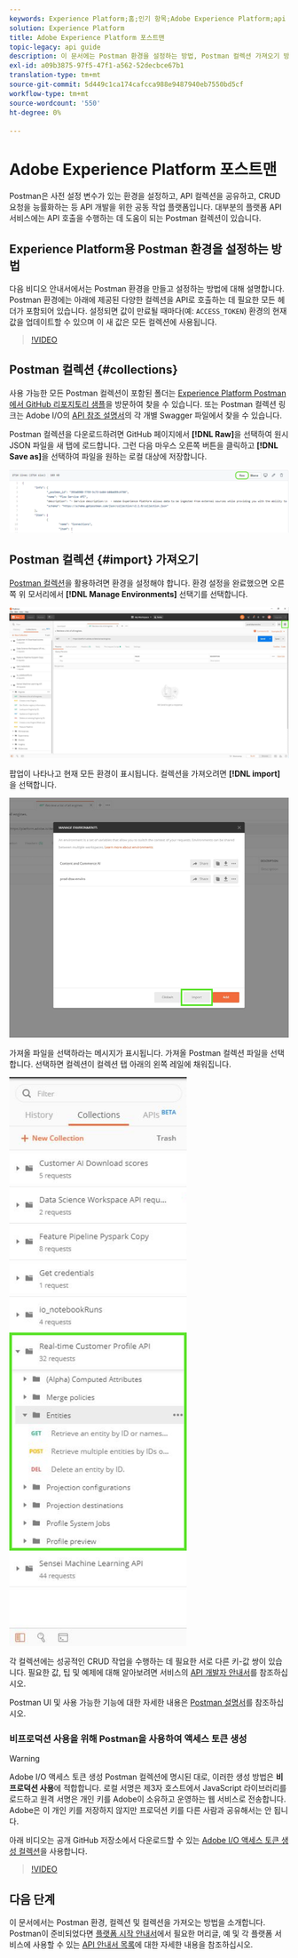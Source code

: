 ```yaml
---
keywords: Experience Platform;홈;인기 항목;Adobe Experience Platform;api 안내서;플랫폼 api 안내서;플랫폼 소개;개발자 안내서
solution: Experience Platform
title: Adobe Experience Platform 포스트맨
topic-legacy: api guide
description: 이 문서에는 Postman 환경을 설정하는 방법, Postman 컬렉션 가져오기 방법 및 각 Platform 서비스에 대한 사용 가능한 컬렉션 목록이 나와 있습니다.
exl-id: a09b3875-97f5-47f1-a562-52decbce67b1
translation-type: tm+mt
source-git-commit: 5d449c1ca174cafcca988e9487940eb7550bd5cf
workflow-type: tm+mt
source-wordcount: '550'
ht-degree: 0%

---
```


# Adobe Experience Platform 포스트맨

Postman은 사전 설정 변수가 있는 환경을 설정하고, API 컬렉션을 공유하고, CRUD 요청을 능률화하는 등 API 개발을 위한 공동 작업 플랫폼입니다. 대부분의 플랫폼 API 서비스에는 API 호출을 수행하는 데 도움이 되는 Postman 컬렉션이 있습니다.

## Experience Platform용 Postman 환경을 설정하는 방법

다음 비디오 안내서에서는 Postman 환경을 만들고 설정하는 방법에 대해 설명합니다. Postman 환경에는 아래에 제공된 다양한 컬렉션을 API로 호출하는 데 필요한 모든 헤더가 포함되어 있습니다. 설정되면 값이 만료될 때마다(예: `ACCESS_TOKEN`) 환경의 현재 값을 업데이트할 수 있으며 이 새 값은 모든 컬렉션에 사용됩니다.

>[!VIDEO](https://video.tv.adobe.com/v/28832)

## Postman 컬렉션 {#collections}

사용 가능한 모든 Postman 컬렉션이 포함된 폴더는 [Experience Platform Postman에서 GitHub 리포지토리 샘플](https://github.com/adobe/experience-platform-postman-samples/tree/master/apis/experience-platform)을 방문하여 찾을 수 있습니다. 또는 Postman 컬렉션 링크는 Adobe I/O의 [API 참조 설명서](http://www.adobe.com/go/platform-api-reference-en)의 각 개별 Swagger 파일에서 찾을 수 있습니다.

Postman 컬렉션을 다운로드하려면 GitHub 페이지에서 **[!DNL Raw]**&#x200B;을 선택하여 원시 JSON 파일을 새 탭에 로드합니다. 그런 다음 마우스 오른쪽 버튼을 클릭하고 **[!DNL Save as]**&#x200B;을 선택하여 파일을 원하는 로컬 대상에 저장합니다.

![원시 JSON](./images/api-guide/raw-collection.PNG)

## Postman 컬렉션 {#import} 가져오기

[Postman 컬렉션](#collections)을 활용하려면 환경을 설정해야 합니다. 환경 설정을 완료했으면 오른쪽 위 모서리에서 **[!DNL Manage Environments]** 선택기를 선택합니다.

![환경 선택기 관리](./images/api-guide/environment-selector.png)

팝업이 나타나고 현재 모든 환경이 표시됩니다. 컬렉션을 가져오려면 **[!DNL import]** 을 선택합니다.

![가져오기 단추](./images/api-guide/import-collection.png)

가져올 파일을 선택하라는 메시지가 표시됩니다. 가져올 Postman 컬렉션 파일을 선택합니다. 선택하면 컬렉션이 컬렉션 탭 아래의 왼쪽 레일에 채워집니다.

![채워진 컬렉션](./images/api-guide/imported-collection.png)

각 컬렉션에는 성공적인 CRUD 작업을 수행하는 데 필요한 서로 다른 키-값 쌍이 있습니다. 필요한 값, 팁 및 예제에 대해 알아보려면 서비스의 [API 개발자 안내서](api-guide.md#api-guides)를 참조하십시오.

Postman UI 및 사용 가능한 기능에 대한 자세한 내용은 [Postman 설명서](https://learning.postman.com/docs/getting-started/navigating-postman/)를 참조하십시오.

### 비프로덕션 사용을 위해 Postman을 사용하여 액세스 토큰 생성

>[!WARNING]
>
>Adobe I/O 액세스 토큰 생성 Postman 컬렉션에 명시된 대로, 이러한 생성 방법은 **비프로덕션 사용**&#x200B;에 적합합니다. 로컬 서명은 제3자 호스트에서 JavaScript 라이브러리를 로드하고 원격 서명은 개인 키를 Adobe이 소유하고 운영하는 웹 서비스로 전송합니다. Adobe은 이 개인 키를 저장하지 않지만 프로덕션 키를 다른 사람과 공유해서는 안 됩니다.

아래 비디오는 공개 GitHub 저장소에서 다운로드할 수 있는 [Adobe I/O 액세스 토큰 생성 컬렉션](https://github.com/adobe/experience-platform-postman-samples/blob/master/apis/ims/Adobe%20IO%20Access%20Token%20Generation.postman_collection.json)을 사용합니다.

>[!VIDEO](https://video.tv.adobe.com/v/29698/?quality=12&learn=on)

## 다음 단계

이 문서에서는 Postman 환경, 컬렉션 및 컬렉션을 가져오는 방법을 소개합니다. Postman이 준비되었다면 [플랫폼 시작 안내서](api-guide.md)에서 필요한 머리글, 예 및 각 플랫폼 서비스에 사용할 수 있는 [API 안내서 목록](api-guide.md#api-guides)에 대한 자세한 내용을 참조하십시오.
